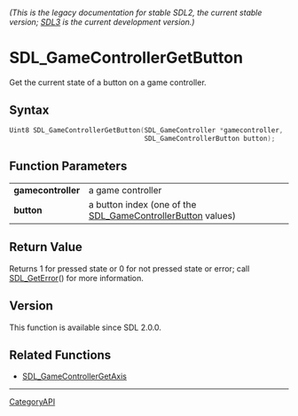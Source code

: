 ###### (This is the legacy documentation for stable SDL2, the current stable version; [SDL3](https://wiki.libsdl.org/SDL3/) is the current development version.)
# SDL_GameControllerGetButton

Get the current state of a button on a game controller.

## Syntax

```c
Uint8 SDL_GameControllerGetButton(SDL_GameController *gamecontroller,
                                  SDL_GameControllerButton button);

```

## Function Parameters

|                        |                                                                                         |
| ---------------------- | --------------------------------------------------------------------------------------- |
| **gamecontroller**     | a game controller                                                                       |
| **button**             | a button index (one of the [SDL_GameControllerButton](SDL_GameControllerButton) values) |

## Return Value

Returns 1 for pressed state or 0 for not pressed state or error; call
[SDL_GetError](SDL_GetError)() for more information.

## Version

This function is available since SDL 2.0.0.

## Related Functions

* [SDL_GameControllerGetAxis](SDL_GameControllerGetAxis)

----
[CategoryAPI](CategoryAPI)

